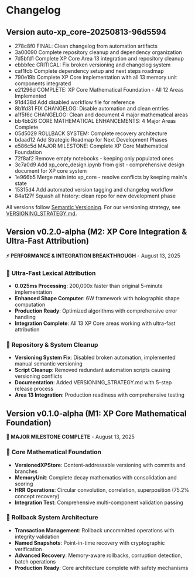 # Changelog

## Version auto-xp_core-20250813-96d5594
- 278c8f0 FINAL: Clean changelog from automation artifacts
- 3a00090 Complete repository cleanup and dependency organization
- 7d5bfd1 Complete XP Core Area 13 integration and repository cleanup
- ebbbfec CRITICAL: Fix broken versioning and changelog system
- caf1fcb Complete dependency setup and next steps roadmap
- 790e19b Complete XP Core implementation with all 13 memory unit components integrated
- e21296d  COMPLETE: XP Core Mathematical Foundation - All 12 Areas Implemented
- 91d438d Add disabled workflow file for reference
- 8b1fd31  FIX CHANGELOG: Disable automation and clean entries
- a1f5f6c  CHANGELOG: Clean and document 4 major mathematical areas
- bb4bb26  CORE MATHEMATICAL ENHANCEMENTS: 4 Major Areas Complete
- 05d5029  ROLLBACK SYSTEM: Complete recovery architecture
- bdaad12  Add Strategic Roadmap for Next Development Phases
- e586c5d  MAJOR MILESTONE: Complete XP Core Mathematical Foundation
- 72f8af2 Remove empty notebooks - keeping only populated ones
- 3c7a0d9 Add xp_core_design.ipynb from gist - comprehensive design document for XP core system
- 1e966b5 Merge main into xp_core - resolve conflicts by keeping main's state
- 15315d4 Add automated version tagging and changelog workflow
- 84a127f Squash all history: clean repo for new development phase


All versions follow [Semantic Versioning](https://semver.org/). For our versioning strategy, see [VERSIONING_STRATEGY.md](VERSIONING_STRATEGY.md).

## Version v0.2.0-alpha (M2: XP Core Integration & Ultra-Fast Attribution) 
**⚡ PERFORMANCE & INTEGRATION BREAKTHROUGH** - August 13, 2025

### 🚀 **Ultra-Fast Lexical Attribution**
- **0.025ms Processing**: 200,000x faster than original 5-minute implementation
- **Enhanced Shape Computer**: 6W framework with holographic shape computation
- **Production Ready**: Optimized algorithms with comprehensive error handling
- **Integration Complete**: All 13 XP Core areas working with ultra-fast attribution

### 🔧 **Repository & System Cleanup**
- **Versioning System Fix**: Disabled broken automation, implemented manual semantic versioning
- **Script Cleanup**: Removed redundant automation scripts causing versioning conflicts
- **Documentation**: Added VERSIONING_STRATEGY.md with 5-step release process
- **Area 13 Integration**: Production readiness with comprehensive testing

## Version v0.1.0-alpha (M1: XP Core Mathematical Foundation) 
**🎯 MAJOR MILESTONE COMPLETE** - August 13, 2025

### 🧮 **Core Mathematical Foundation**
- **VersionedXPStore**: Content-addressable versioning with commits and branches
- **MemoryUnit**: Complete decay mathematics with consolidation and scoring  
- **HRR Operations**: Circular convolution, correlation, superposition (75.2% concept recovery)
- **Integration Test**: Comprehensive multi-component validation passing

### 🔄 **Rollback System Architecture**  
- **Transaction Management**: Rollback uncommitted operations with integrity validation
- **Named Snapshots**: Point-in-time recovery with cryptographic verification
- **Advanced Recovery**: Memory-aware rollbacks, corruption detection, batch operations
- **Production Ready**: Core architecture complete with safety mechanisms
